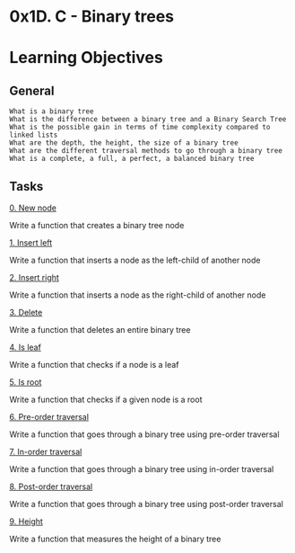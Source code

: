 # 0x1D. C - Binary trees

# Learning Objectives

## General
    What is a binary tree
    What is the difference between a binary tree and a Binary Search Tree
    What is the possible gain in terms of time complexity compared to linked lists
    What are the depth, the height, the size of a binary tree
    What are the different traversal methods to go through a binary tree
    What is a complete, a full, a perfect, a balanced binary tree

## Tasks

[0. New node]()

Write a function that creates a binary tree node

[1. Insert left ]()

Write a function that inserts a node as the left-child of another node

[2. Insert right ]()

Write a function that inserts a node as the right-child of another node

[3. Delete ]()

Write a function that deletes an entire binary tree

[4. Is leaf]()

Write a function that checks if a node is a leaf

[5. Is root ]()

Write a function that checks if a given node is a root

[6. Pre-order traversal]()

Write a function that goes through a binary tree using pre-order traversal

[7. In-order traversal ]()

Write a function that goes through a binary tree using in-order traversal

[8. Post-order traversal ]()

Write a function that goes through a binary tree using post-order traversal

[9. Height]()

Write a function that measures the height of a binary tree





